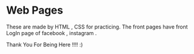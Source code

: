 # Web Pages
These are made by HTML , CSS for practicing.
The front pages have front LogIn page of facebook , instagram .

Thank You For Being Here !!!! :)
